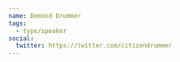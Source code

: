 ```yaml
---
name: Demond Drummer
tags:
  - type/speaker
social:
  twitter: https://twitter.com/citizendrummer
---
```


